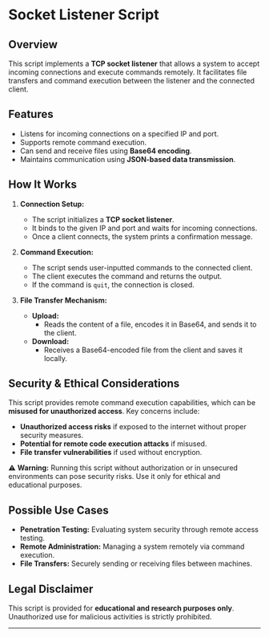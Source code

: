 # Socket Listener Script

##  Overview
This script implements a **TCP socket listener** that allows a system to accept incoming connections and execute commands remotely. It facilitates file transfers and command execution between the listener and the connected client.

##  Features
- Listens for incoming connections on a specified IP and port.
- Supports remote command execution.
- Can send and receive files using **Base64 encoding**.
- Maintains communication using **JSON-based data transmission**.

##  How It Works
1. **Connection Setup:**
   - The script initializes a **TCP socket listener**.
   - It binds to the given IP and port and waits for incoming connections.
   - Once a client connects, the system prints a confirmation message.

2. **Command Execution:**
   - The script sends user-inputted commands to the connected client.
   - The client executes the command and returns the output.
   - If the command is `quit`, the connection is closed.

3. **File Transfer Mechanism:**
   - **Upload:**
     - Reads the content of a file, encodes it in Base64, and sends it to the client.
   - **Download:**
     - Receives a Base64-encoded file from the client and saves it locally.

##  Security & Ethical Considerations
This script provides remote command execution capabilities, which can be **misused for unauthorized access**. Key concerns include:
- **Unauthorized access risks** if exposed to the internet without proper security measures.
- **Potential for remote code execution attacks** if misused.
- **File transfer vulnerabilities** if used without encryption.

⚠ **Warning:** Running this script without authorization or in unsecured environments can pose security risks. Use it only for ethical and educational purposes.

##  Possible Use Cases
- **Penetration Testing:** Evaluating system security through remote access testing.
- **Remote Administration:** Managing a system remotely via command execution.
- **File Transfers:** Securely sending or receiving files between machines.

##  Legal Disclaimer
This script is provided for **educational and research purposes only**. Unauthorized use for malicious activities is strictly prohibited.

---
